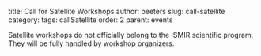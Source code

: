 title: Call for Satellite Workshops
author: peeters
slug: call-satellite
category:
tags: callSatellite
order: 2
parent: events

Satellite workshops do not officially belong to the ISMIR scientific program.
They will be fully handled by workshop organizers.
